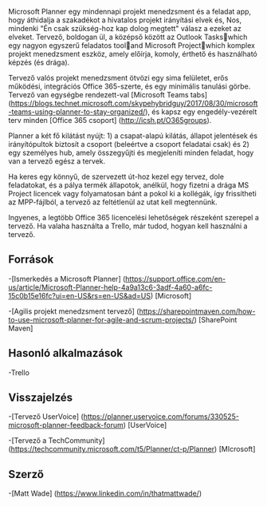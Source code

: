 

Microsoft Planner egy mindennapi projekt menedzsment és a feladat app, hogy áthidalja a szakadékot a hivatalos projekt irányítási elvek és, Nos, mindenki "Én csak szükség-hoz kap dolog megtett" válasz a ezeket az elveket. Tervező, boldogan ül, a középső között az Outlook Taskswhich egy nagyon egyszerű feladatos tooland Microsoft Projectwhich komplex projekt menedzsment eszköz, amely előírja, komoly, érthető és használható képzés (és drága). 

Tervező valós projekt menedzsment ötvözi egy sima felületet, erős működési, integrációs Office 365-szerte, és egy minimális tanulási görbe. Tervező van egységbe rendezett-val [Microsoft Teams tabs] (https://blogs.technet.microsoft.com/skypehybridguy/2017/08/30/microsoft-teams-using-planner-to-stay-organized/), és kapsz egy engedély-vezérelt terv minden [Office 365 csoport] (http://icsh.pt/O365groups).

Planner a két fő kilátást nyújt: 1) a csapat-alapú kilátás, állapot jelentések és irányítópultok biztosít a csoport (beleértve a csoport feladatai csak) és 2) egy személyes hub, amely összegyűjti és megjeleníti minden feladat, hogy van a tervező egész a tervek.

Ha keres egy könnyű, de szervezett út-hoz kezel egy tervez, dole feladatokat, és a pálya termék állapotok, anélkül, hogy fizetni a drága MS Project licencek vagy folyamatosan bánt a pokol ki a kollégák, így frissítheti az MPP-fájlból, a tervező az feltétlenül az utat kell megtennünk.

Ingyenes, a legtöbb Office 365 licencelési lehetőségek részeként szerepel a tervező. Ha valaha használta a Trello, már tudod, hogyan kell használni a tervező.

Források
---------

-[Ismerkedés a Microsoft Planner] (https://support.office.com/en-us/article/Microsoft-Planner-help-4a9a13c6-3adf-4a60-a6fc-15c0b15e16fc?ui=en-US&rs=en-US&ad=US)
    \[Microsoft\]

-[Agilis projekt menedzsment tervező] (https://sharepointmaven.com/how-to-use-microsoft-planner-for-agile-and-scrum-projects/)
    \[SharePoint Maven\]

Hasonló alkalmazások
--------------------

-Trello

Visszajelzés
---------

-[Tervező UserVoice] (https://planner.uservoice.com/forums/330525-microsoft-planner-feedback-forum)
    \[UserVoice\]

-[Tervező a TechCommunity] (https://techcommunity.microsoft.com/t5/Planner/ct-p/Planner)
    \[MIcrosoft\]

Szerző
---------

-[Matt Wade] (https://www.linkedin.com/in/thatmattwade/)

